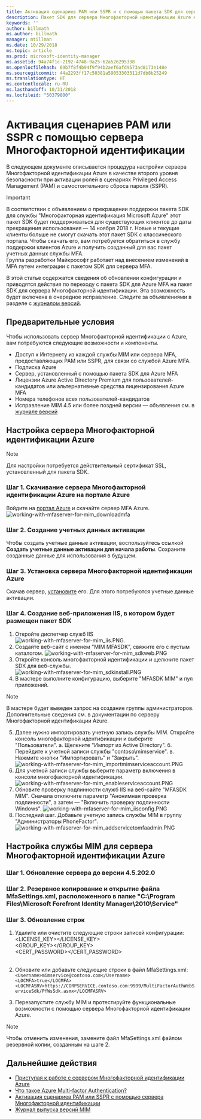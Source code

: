 ```yaml
---
title: Активация сценариев PAM или SSPR и с помощью пакета SDK для сервера многофакторной идентификации Azure | Документация Майкрософт
description: Пакет SDK для сервера Многофакторной идентификации Azure можно настроить в качестве второго уровня безопасности при активации ролей в сценариях Privileged Access Management (PAM) и самостоятельного сброса пароля (SSPR).
keywords: ''
author: billmath
ms.author: billmath
manager: mtillman
ms.date: 10/29/2018
ms.topic: article
ms.prod: microsoft-identity-manager
ms.assetid: 94a74f1c-2192-4748-9a25-62a526295338
ms.openlocfilehash: 69b7f8f4b94f9f94b2aef6afd9573ad8173e148e
ms.sourcegitcommit: 44a2293ff17c50381a59053303311d7db8b25249
ms.translationtype: HT
ms.contentlocale: ru-RU
ms.lasthandoff: 10/31/2018
ms.locfileid: "50379800"
---
```

# <a name="use-azure-multi-factor-authentication-server-to-activate-pam-or-sspr"></a>Активация сценариев PAM или SSPR с помощью сервера Многофакторной идентификации
В следующем документе описывается процедура настройки сервера Многофакторной идентификации Azure в качестве второго уровня безопасности при активации ролей в сценариях Privileged Access Management (PAM) и самостоятельного сброса пароля (SSPR).

> [!IMPORTANT]
> В соответствии с объявлением о прекращении поддержки пакета SDK для службы "Многофакторная идентификация Microsoft Azure" этот пакет SDK будет поддерживаться для существующих клиентов до даты прекращения использования — 14 ноября 2018 г. Новые и текущие клиенты больше не смогут скачать этот пакет SDK с классического портала. Чтобы скачать его, вам потребуется обратиться в службу поддержки клиентов Azure и получить созданный для вас пакет учетных данных службы MFA. <br> Группа разработки Майкрософт работает над внесением изменений в MFA путем интеграции с пакетом SDK для сервера MFA.

В этой статье содержатся сведения об обновлении конфигурации и приводятся действия по переходу с пакета SDK для Azure MFA на пакет SDK для сервера Многофакторной идентификации. Эта возможность будет включена в очередное исправление. Следите за объявлениями в разделе с [журналом версий](./reference/version-history.md). 

## <a name="prerequisites"></a>Предварительные условия

Чтобы использовать сервер Многофакторной идентификации с Azure, вам потребуются следующие возможности и компоненты.

- Доступ к Интернету из каждой службы MIM или сервера MFA, предоставляющих PAM или SSPR, для связи со службой Azure MFA.
- Подписка Azure
- Сервер, установленный с помощью пакета SDK для Azure MFA
- Лицензии Azure Active Directory Premium для пользователей-кандидатов или альтернативные средства лицензирования Azure MFA
- Номера телефонов всех пользователей-кандидатов
- Исправление MIM 4.5 или более поздней версии — объявления см. в [журнале версий](./reference/version-history.md)

## <a name="azure-multi-factor-authentication-server-configuration"></a>Настройка сервера Многофакторной идентификации Azure 
> [!NOTE] 
> Для настройки потребуется действительный сертификат SSL, установленный для пакета SDK. 

### <a name="step-1-download-azure-multi-factor-authentication-server-from-the-azure-portal"></a>Шаг 1. Скачивание сервера Многофакторной идентификации Azure на портале Azure 
Войдите на [портал Azure](https://portal.azure.com/) и скачайте сервер MFA Azure.
![working-with-mfaserver-for-mim_downloadmfa](media/working-with-mfaserver-for-mim/working-with-mfaserver-for-mim_downloadmfa.PNG)

### <a name="step-2-generate-activation-credentials"></a>Шаг 2. Создание учетных данных активации
Чтобы создать учетные данные активации, воспользуйтесь ссылкой **Создать учетные данные активации для начала работы**. Сохраните созданные данные для использования в будущем.

### <a name="step-3-install-the-azure-multi-factor-authentication-server"></a>Шаг 3. Установка сервера Многофакторной идентификации Azure
Скачав сервер, [установите](https://docs.microsoft.com/en-us/azure/active-directory/authentication/howto-mfaserver-deploy#install-and-configure-the-mfa-server) его.  Для этого потребуются учетные данные активации. 

### <a name="step-4-create-your-iis-web-application-that-will-host-the-sdk"></a>Шаг 4. Создание веб-приложения IIS, в котором будет размещен пакет SDK
1. Откройте диспетчер служб IIS ![working-with-mfaserver-for-mim_iis.PNG](media/working-with-mfaserver-for-mim/working-with-mfaserver-for-mim_iis.PNG).
2.  Создайте веб-сайт с именем "MIM MFASDK", свяжите его с пустым каталогом. ![working-with-mfaserver-for-mim_sdkweb.PNG](media/working-with-mfaserver-for-mim/working-with-mfaserver-for-mim_sdkweb.PNG)
3. Откройте консоль многофакторной идентификации и щелкните пакет SDK для веб-службы. ![working-with-mfaserver-for-mim_sdkinstall.PNG](media/working-with-mfaserver-for-mim/working-with-mfaserver-for-mim_sdkinstall.PNG)
4. В мастере выполните конфигурацию, выберите "MFASDK MIM" и пул приложений.

> [!NOTE] 
> В мастере будет выведен запрос на создание группы администраторов. Дополнительные сведения см. в документации по серверу Многофакторной идентификации Azure.

5. Далее нужно импортировать учетную запись службы MIM. Откройте консоль многофакторной идентификации и выберите "Пользователи". а. Щелкните "Импорт из Active Directory". б. Перейдите к учетной записи службы "contoso\mimservice". в. Нажмите кнопки "Импортировать" и "Закрыть". ![working-with-mfaserver-for-mim_importmimserviceaccount.PNG](media/working-with-mfaserver-for-mim/working-with-mfaserver-for-mim_importmimserviceaccount.PNG) 
6. Для учетной записи службы выберите параметр включения в консоли многофакторной идентификации. ![working-with-mfaserver-for-mim_enableserviceaccount.PNG](media/working-with-mfaserver-for-mim/working-with-mfaserver-for-mim_enableserviceaccount.PNG)
7. Обновите проверку подлинности служб IIS на веб-сайте "MFASDK MIM". Сначала отключите параметр "Анонимная проверка подлинности", а затем — "Включить проверку подлинности Windows". ![working-with-mfaserver-for-mim_iisconfig.PNG](media/working-with-mfaserver-for-mim/working-with-mfaserver-for-mim_iisconfig.PNG)
8. Последний шаг. Добавьте учетную запись службы MIM в группу "Администраторы PhoneFactor". ![working-with-mfaserver-for-mim_addservicetomfaadmin.PNG](media/working-with-mfaserver-for-mim/working-with-mfaserver-for-mim_addservicetomfaadmin.PNG)

## <a name="configuring-the-mim-service-for-azure-multi-factor-authentication-server"></a>Настройка службы MIM для сервера Многофакторной идентификации Azure 

### <a name="step-1-patch-server-to-452020"></a>Шаг 1. Обновление сервера до версии 4.5.202.0
 
### <a name="step-2-backup-and-open-the-mfasettingsxml-located-in-the-cprogram-filesmicrosoft-forefront-identity-manager2010service"></a>Шаг 2. Резервное копирование и открытие файла MfaSettings.xml, расположенного в папке "C:\Program Files\Microsoft Forefront Identity Manager\2010\Service"

### <a name="step-3-update-the-following-lines"></a>Шаг 3. Обновление строк
1. Удалите или очистите следующие строки записей конфигурации: <br>
<LICENSE_KEY></LICENSE_KEY><br>
<GROUP_KEY></GROUP_KEY><br>
<CERT_PASSWORD></CERT_PASSWORD><br>
<CertFilePath></CertFilePath><br>

2. Обновите или добавьте следующие строки в файл MfaSettings.xml: <br>
`<Username>mimservice@contoso.com</Username>` <br>
`<LOCMFA>true</LOCMFA>`<br>
`<LOCMFASRV>https://CORPSERVICE.contoso.com:9999/MultiFactorAuthWebServiceSdk/PfWsSdk.asmx</LOCMFASRV>`

3. Перезапустите службу MIM и протестируйте функциональные возможности с помощью сервера Многофакторной идентификации Azure.

> [!NOTE] 
> Чтобы отменить изменения, замените файл MfaSettings.xml файлом резервной копии, созданным на шаге 2.


## <a name="next-steps"></a>Дальнейшие действия

-    [Приступая к работе с сервером Многофакторной идентификации Azure](https://docs.microsoft.com/en-us/azure/active-directory/authentication/howto-mfaserver-deploy)
- [Что такое Azure Multi-factor Authentication?](https://docs.microsoft.com/azure/multi-factor-authentication/multi-factor-authentication)
- [Активация сценариев PAM или SSPR с помощью сервера Многофакторной идентификации](Working-with-custommfaserver-for-mim.md)
- [Журнал выпуска версий MIM](./reference/version-history.md)
